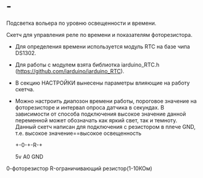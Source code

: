 # -
Подсветка вольера по уровню освещенности и времени.

Скетч для управления реле по времени и показателям фоторезистора.
 * Для определения времени используется модуль RTC на базе чипа DS1302.
 * Для работы с модулем взята библиотка iarduino_RTC.h (https://github.com/iarduino/iarduino_RTC).
 * В секцию НАСТРОЙКИ вынесены параметры влияющие на работу скетча.
 * Можно настроить диапозон времени работы, пороговое значение на фоторезисторе и интервал опроса датчика в секундах.
В зависимости от способа подключения высокое значение данной переменной может обозначать как яркий свет, так и темноту.
Данный скетч написан для подключения с резистором в плече GND, т.е. высокое значение==высокое освещенность

     +-0-+-R-+
       
     5v  A0  GND

 0-фоторезистор
 R-ограничивающий резистор(1-10КОм)
